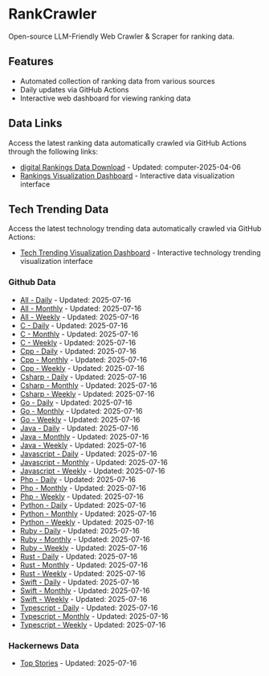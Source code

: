 # RankCrawler

Open-source LLM-Friendly Web Crawler & Scraper for ranking data.

## Features

* Automated collection of ranking data from various sources
* Daily updates via GitHub Actions
* Interactive web dashboard for viewing ranking data


## Data Links

Access the latest ranking data automatically crawled via GitHub Actions through the following links:

* [digital Rankings Data Download](https://github.com/chenjy16/RankCrawler/blob/main/data/1688/digital_computer_2025-04-06.json) - Updated: computer-2025-04-06
* [Rankings Visualization Dashboard](https://chenjy16.github.io/RankCrawler/1688_rankings.html) - Interactive data visualization interface




## Tech Trending Data

Access the latest technology trending data automatically crawled via GitHub Actions:

* [Tech Trending Visualization Dashboard](https://chenjy16.github.io/RankCrawler/tech_trending.html) - Interactive technology trending visualization interface

### Github Data

* [All - Daily](https://github.com/chenjy16/RankCrawler/blob/main/data/github/github_all_daily_2025-07-16.json) - Updated: 2025-07-16
* [All - Monthly](https://github.com/chenjy16/RankCrawler/blob/main/data/github/github_all_monthly_2025-07-16.json) - Updated: 2025-07-16
* [All - Weekly](https://github.com/chenjy16/RankCrawler/blob/main/data/github/github_all_weekly_2025-07-16.json) - Updated: 2025-07-16
* [C - Daily](https://github.com/chenjy16/RankCrawler/blob/main/data/github/github_c_daily_2025-07-16.json) - Updated: 2025-07-16
* [C - Monthly](https://github.com/chenjy16/RankCrawler/blob/main/data/github/github_c_monthly_2025-07-16.json) - Updated: 2025-07-16
* [C - Weekly](https://github.com/chenjy16/RankCrawler/blob/main/data/github/github_c_weekly_2025-07-16.json) - Updated: 2025-07-16
* [Cpp - Daily](https://github.com/chenjy16/RankCrawler/blob/main/data/github/github_cpp_daily_2025-07-16.json) - Updated: 2025-07-16
* [Cpp - Monthly](https://github.com/chenjy16/RankCrawler/blob/main/data/github/github_cpp_monthly_2025-07-16.json) - Updated: 2025-07-16
* [Cpp - Weekly](https://github.com/chenjy16/RankCrawler/blob/main/data/github/github_cpp_weekly_2025-07-16.json) - Updated: 2025-07-16
* [Csharp - Daily](https://github.com/chenjy16/RankCrawler/blob/main/data/github/github_csharp_daily_2025-07-16.json) - Updated: 2025-07-16
* [Csharp - Monthly](https://github.com/chenjy16/RankCrawler/blob/main/data/github/github_csharp_monthly_2025-07-16.json) - Updated: 2025-07-16
* [Csharp - Weekly](https://github.com/chenjy16/RankCrawler/blob/main/data/github/github_csharp_weekly_2025-07-16.json) - Updated: 2025-07-16
* [Go - Daily](https://github.com/chenjy16/RankCrawler/blob/main/data/github/github_go_daily_2025-07-16.json) - Updated: 2025-07-16
* [Go - Monthly](https://github.com/chenjy16/RankCrawler/blob/main/data/github/github_go_monthly_2025-07-16.json) - Updated: 2025-07-16
* [Go - Weekly](https://github.com/chenjy16/RankCrawler/blob/main/data/github/github_go_weekly_2025-07-16.json) - Updated: 2025-07-16
* [Java - Daily](https://github.com/chenjy16/RankCrawler/blob/main/data/github/github_java_daily_2025-07-16.json) - Updated: 2025-07-16
* [Java - Monthly](https://github.com/chenjy16/RankCrawler/blob/main/data/github/github_java_monthly_2025-07-16.json) - Updated: 2025-07-16
* [Java - Weekly](https://github.com/chenjy16/RankCrawler/blob/main/data/github/github_java_weekly_2025-07-16.json) - Updated: 2025-07-16
* [Javascript - Daily](https://github.com/chenjy16/RankCrawler/blob/main/data/github/github_javascript_daily_2025-07-16.json) - Updated: 2025-07-16
* [Javascript - Monthly](https://github.com/chenjy16/RankCrawler/blob/main/data/github/github_javascript_monthly_2025-07-16.json) - Updated: 2025-07-16
* [Javascript - Weekly](https://github.com/chenjy16/RankCrawler/blob/main/data/github/github_javascript_weekly_2025-07-16.json) - Updated: 2025-07-16
* [Php - Daily](https://github.com/chenjy16/RankCrawler/blob/main/data/github/github_php_daily_2025-07-16.json) - Updated: 2025-07-16
* [Php - Monthly](https://github.com/chenjy16/RankCrawler/blob/main/data/github/github_php_monthly_2025-07-16.json) - Updated: 2025-07-16
* [Php - Weekly](https://github.com/chenjy16/RankCrawler/blob/main/data/github/github_php_weekly_2025-07-16.json) - Updated: 2025-07-16
* [Python - Daily](https://github.com/chenjy16/RankCrawler/blob/main/data/github/github_python_daily_2025-07-16.json) - Updated: 2025-07-16
* [Python - Monthly](https://github.com/chenjy16/RankCrawler/blob/main/data/github/github_python_monthly_2025-07-16.json) - Updated: 2025-07-16
* [Python - Weekly](https://github.com/chenjy16/RankCrawler/blob/main/data/github/github_python_weekly_2025-07-16.json) - Updated: 2025-07-16
* [Ruby - Daily](https://github.com/chenjy16/RankCrawler/blob/main/data/github/github_ruby_daily_2025-07-16.json) - Updated: 2025-07-16
* [Ruby - Monthly](https://github.com/chenjy16/RankCrawler/blob/main/data/github/github_ruby_monthly_2025-07-16.json) - Updated: 2025-07-16
* [Ruby - Weekly](https://github.com/chenjy16/RankCrawler/blob/main/data/github/github_ruby_weekly_2025-07-16.json) - Updated: 2025-07-16
* [Rust - Daily](https://github.com/chenjy16/RankCrawler/blob/main/data/github/github_rust_daily_2025-07-16.json) - Updated: 2025-07-16
* [Rust - Monthly](https://github.com/chenjy16/RankCrawler/blob/main/data/github/github_rust_monthly_2025-07-16.json) - Updated: 2025-07-16
* [Rust - Weekly](https://github.com/chenjy16/RankCrawler/blob/main/data/github/github_rust_weekly_2025-07-16.json) - Updated: 2025-07-16
* [Swift - Daily](https://github.com/chenjy16/RankCrawler/blob/main/data/github/github_swift_daily_2025-07-16.json) - Updated: 2025-07-16
* [Swift - Monthly](https://github.com/chenjy16/RankCrawler/blob/main/data/github/github_swift_monthly_2025-07-16.json) - Updated: 2025-07-16
* [Swift - Weekly](https://github.com/chenjy16/RankCrawler/blob/main/data/github/github_swift_weekly_2025-07-16.json) - Updated: 2025-07-16
* [Typescript - Daily](https://github.com/chenjy16/RankCrawler/blob/main/data/github/github_typescript_daily_2025-07-16.json) - Updated: 2025-07-16
* [Typescript - Monthly](https://github.com/chenjy16/RankCrawler/blob/main/data/github/github_typescript_monthly_2025-07-16.json) - Updated: 2025-07-16
* [Typescript - Weekly](https://github.com/chenjy16/RankCrawler/blob/main/data/github/github_typescript_weekly_2025-07-16.json) - Updated: 2025-07-16

### Hackernews Data

* [Top Stories](https://github.com/chenjy16/RankCrawler/blob/main/data/hackernews/hackernews_top_2025-07-16.json) - Updated: 2025-07-16


